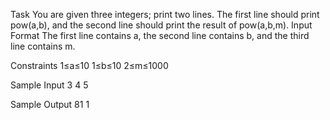 Task
You are given three integers; print two lines.
The first line should print pow(a,b), and the second line should print the result of pow(a,b,m).
Input Format
The first line contains a, the second line contains b, and the third line contains m.

Constraints
1≤a≤10
1≤b≤10
2≤m≤1000

Sample Input
3
4
5

Sample Output
81
1
